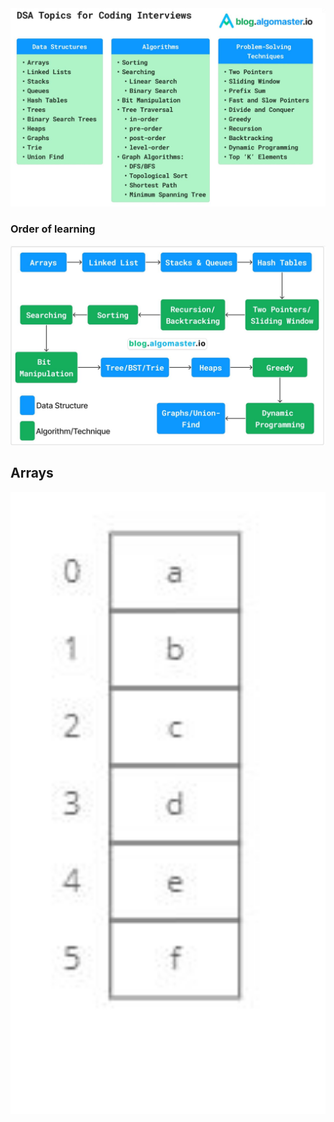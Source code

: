 <img src="./Images/Topics.JPG?raw=true" alt="PCA1" title="PCA1" width="1000"/>

### Order of learning

<img src="./Images/Order.JPG?raw=true" alt="PCA1" title="PCA1" width="1000"/>

## Arrays

<img src="./Images/Arrays.JPG?raw=true" alt="PCA1" title="PCA1" width="1000"/>

